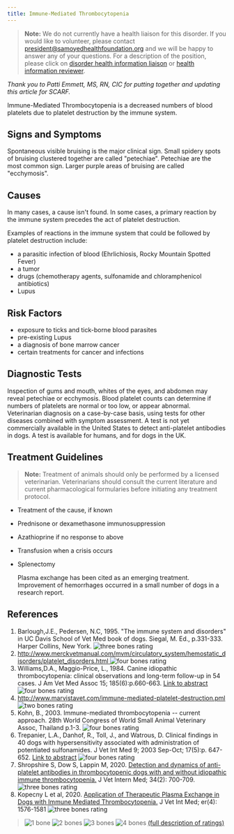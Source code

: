 ```yaml
---
title: Immune-Mediated Thrombocytopenia
---
```

> **Note:** We do not currently have a health liaison for this disorder.
> If you would like to volunteer, please contact
> [president@samoyedhealthfoundation.org](mailto:president@samoyedhealthfoundation.org?subject=Questions%20about%20becoming%20a%20Health%20Information%20Liaison%20or%20Reviewer)
> and we will be happy to answer any of your questions.
> For a description of the position, please click on
> [disorder health information liaison](/become-a-health-information-liaison)
> or
> [health information reviewer](/become-a-health-information-reviewer).

*Thank you to Patti Emmett, MS, RN, CIC for putting together and updating this article for SCARF.*

Immune-Mediated Thrombocytopenia is a decreased numbers of blood platelets due to platelet destruction by the immune system.

## Signs and Symptoms

Spontaneous visible bruising is the major clinical sign.  Small spidery
spots of bruising clustered together are called "petechiae".
Petechiae are the most common sign.  Larger purple areas of bruising are
called "ecchymosis".

## Causes

In many cases, a cause isn't found.  In some cases, a primary reaction
by the immune system precedes the act of platelet destruction.

Examples of reactions in the immune system that could be followed by
platelet destruction include:

* a parasitic infection of blood (Ehrlichiosis, Rocky Mountain Spotted
  Fever)
* a tumor
* drugs (chemotherapy agents, sulfonamide and chloramphenicol
  antibiotics)
* Lupus

## Risk Factors

* exposure to ticks and tick-borne blood parasites
* pre-existing Lupus
* a diagnosis of bone marrow cancer
* certain treatments for cancer and infections

## Diagnostic Tests

Inspection of gums and mouth, whites of the eyes, and abdomen may reveal petechiae or ecchymosis.  Blood platelet counts can determine if numbers of platelets are normal or too low, or appear abnormal.  Veterinarian diagnosis on a case-by-case basis, using tests for other diseases combined with symptom assessment.  A test is not yet commercially available in the United States to detect anti-platelet antibodies in dogs. A test is available for humans, and for dogs in the UK. 

## Treatment Guidelines

> **Note:** Treatment of animals should only be performed by a licensed
> veterinarian. Veterinarians should consult the current literature and
> current pharmacological formularies before initiating any treatment
> protocol.

* Treatment of the cause, if known
* Prednisone or dexamethasone immunosuppression
* Azathioprine if no response to above
* Transfusion when a crisis occurs
* Splenectomy

  Plasma exchange has been cited as an emerging treatment.  Improvement of hemorrhages occurred in a small number of dogs in a research report.

## References

1. Barlough,J.E., Pedersen, N.C, 1995. "The immune system and
   disorders" in UC Davis School of Vet Med book of dogs.  Siegal, M.
   Ed., p.331-333. Harper Collins, New York. ![three bones
   rating](/img/3-bones.gif)
2. [http://www.merckvetmanual.com/mvm/circulatory_system/hemostatic_disorders/platelet_disorders.html ](http://www.merckvetmanual.com/mvm/circulatory_system/hemostatic_disorders/platelet_disorders.html)
   ![four bones
   rating](/img/4-bones.gif)
3. Williams,D.A., Maggio-Price, L., 1984. Canine idiopathic
   thrombocytopenia: clinical observations and long-term follow-up in
   54 cases. J Am Vet Med Assoc 15; 185(6):p.660-663. [Link to
   abstract](http://www.ncbi.nlm.nih.gov/entrez/query.fcgi?db=pubmed&cmd=Retrieve&dopt=AbstractPlus&list_uids=6541641&query_hl=3&itool=pubmed_docsum/)
   ![four bones
   rating](/img/4-bones.gif)
4. <http://www.marvistavet.com/immune-mediated-platelet-destruction.pml>
   ![two bones
   rating](/img/2-bones.gif)
5. Kohn, B., 2003.  Immune-mediated thrombocytopenia -- current
   approach. 28th World Congress of World Small Animal Veterinary
   Assoc, Thailand p.1-3.  ![four bones
   rating](/img/4-bones.gif)
6. Trepanier, L.A., Danhof, R., Toll, J., and Watrous, D.  Clinical
   findings in 40 dogs with hypersensitivity associated with
   administration of potentiated sulfonamides.  J Vet Int Med  9; 2003
   Sep-Oct; 17(5):p. 647-652. [Link to
   abstract](http://www.ncbi.nlm.nih.gov/entrez/query.fcgi?db=pubmed&cmd=Retrieve&dopt=AbstractPlus&list_uids=14529130&query_hl=5&itool=pubmed_docsum)
   ![four bones
   rating](/img/4-bones.gif)
7. Shropshire S, Dow S, Lappin M, 2020.  [Detection and dynamics of anti-platelet antibodies in thrombocytopenic dogs with and without idiopathic immune thrombocytopenia.](https://onlinelibrary.wiley.com/doi/full/10.1111/jvim.15737)  J Vet Intern Med; 34(2): 700-709. ![three bones
   rating](https://www.samoyedhealthfoundation.org/img/3-bones.gif)
8. Kopecny L et al,  2020.  [Application of Therapeutic Plasma Exchange in Dogs with Immune Mediated Thrombocytopenia.](https://onlinelibrary.wiley.com/doi/10.1111/jvim.15836)  J Vet Int Med; er(4):  1576-1581 ![three bones
   rating](https://www.samoyedhealthfoundation.org/img/3-bones.gif)

> ![1 bone](/img/1-bone.gif)
> ![2 bones](/img/2-bones.gif)
> ![3 bones](/img/3-bones.gif)
> ![4 bones](/img/4-bones.gif)
> [(full description of ratings)](/diseases/ratings-what-do-they-mean)
